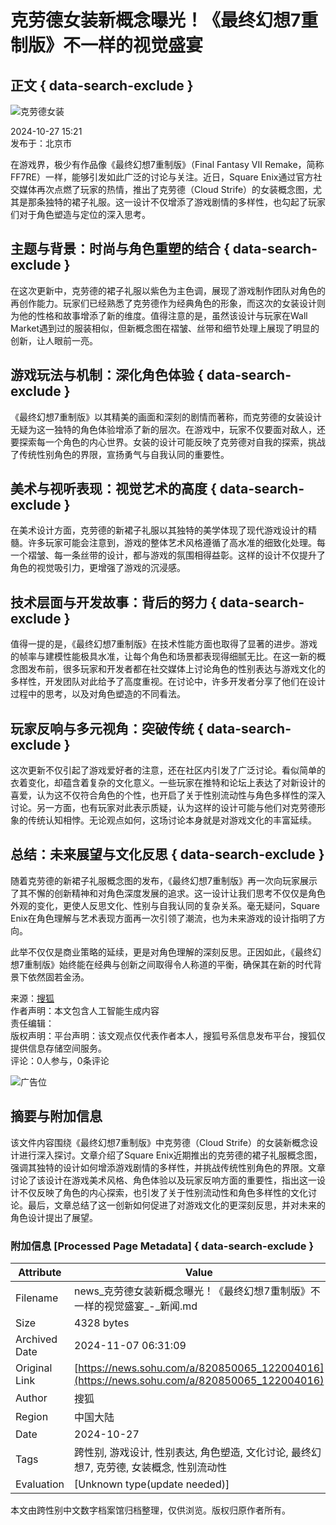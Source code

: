 # 克劳德女装新概念曝光！《最终幻想7重制版》不一样的视觉盛宴

## 正文 { data-search-exclude }


![克劳德女装](https://cdn-ali.onemob.mobi/img/pys200X200_2.png)

2024-10-27 15:21  
发布于：北京市

在游戏界，极少有作品像《最终幻想7重制版》（Final Fantasy VII Remake，简称FF7RE）一样，能够引发如此广泛的讨论与关注。近日，Square Enix通过官方社交媒体再次点燃了玩家的热情，推出了克劳德（Cloud Strife）的女装概念图，尤其是那条独特的裙子礼服。这一设计不仅增添了游戏剧情的多样性，也勾起了玩家们对于角色塑造与定位的深入思考。

## 主题与背景：时尚与角色重塑的结合 { data-search-exclude }

在这次更新中，克劳德的裙子礼服以紫色为主色调，展现了游戏制作团队对角色的再创作能力。玩家们已经熟悉了克劳德作为经典角色的形象，而这次的女装设计则为他的性格和故事增添了新的维度。值得注意的是，虽然该设计与玩家在Wall Market遇到过的服装相似，但新概念图在褶皱、丝带和细节处理上展现了明显的创新，让人眼前一亮。

## 游戏玩法与机制：深化角色体验 { data-search-exclude }

《最终幻想7重制版》以其精美的画面和深刻的剧情而著称，而克劳德的女装设计无疑为这一独特的角色体验增添了新的层次。在游戏中，玩家不仅要面对敌人，还要探索每一个角色的内心世界。女装的设计可能反映了克劳德对自我的探索，挑战了传统性别角色的界限，宣扬勇气与自我认同的重要性。

## 美术与视听表现：视觉艺术的高度 { data-search-exclude }

在美术设计方面，克劳德的新裙子礼服以其独特的美学体现了现代游戏设计的精髓。许多玩家可能会注意到，游戏的整体艺术风格遵循了高水准的细致化处理。每一个褶皱、每一条丝带的设计，都与游戏的氛围相得益彰。这样的设计不仅提升了角色的视觉吸引力，更增强了游戏的沉浸感。

## 技术层面与开发故事：背后的努力 { data-search-exclude }

值得一提的是，《最终幻想7重制版》在技术性能方面也取得了显著的进步。游戏的帧率与建模性能极具水准，让每个角色和场景都表现得细腻无比。在这一新的概念图发布前，很多玩家和开发者都在社交媒体上讨论角色的性别表达与游戏文化的多样性，开发团队对此给予了高度重视。在讨论中，许多开发者分享了他们在设计过程中的思考，以及对角色塑造的不同看法。

## 玩家反响与多元视角：突破传统 { data-search-exclude }

这次更新不仅引起了游戏爱好者的注意，还在社区内引发了广泛讨论。看似简单的衣着变化，却蕴含着复杂的文化意义。一些玩家在推特和论坛上表达了对新设计的喜爱，认为这不仅符合角色的个性，也开启了关于性别流动性与角色多样性的深入讨论。另一方面，也有玩家对此表示质疑，认为这样的设计可能与他们对克劳德形象的传统认知相悖。无论观点如何，这场讨论本身就是对游戏文化的丰富延续。

## 总结：未来展望与文化反思 { data-search-exclude }

随着克劳德的新裙子礼服概念图的发布，《最终幻想7重制版》再一次向玩家展示了其不懈的创新精神和对角色深度发展的追求。这一设计让我们思考不仅仅是角色外观的变化，更使人反思文化、性别与自我认同的复杂关系。毫无疑问，Square Enix在角色理解与艺术表现方面再一次引领了潮流，也为未来游戏的设计指明了方向。

此举不仅仅是商业策略的延续，更是对角色理解的深刻反思。正因如此，《最终幻想7重制版》始终能在经典与创新之间取得令人称道的平衡，确保其在新的时代背景下依然固若金汤。

来源：[搜狐](https://www.sohu.com/?strategyid=00001&spm=smpc.content.content.1.1730960919505qWWBhu6 "点击进入搜狐首页")  
作者声明：本文包含人工智能生成内容  
责任编辑：  
版权声明：平台声明：该文观点仅代表作者本人，搜狐号系信息发布平台，搜狐仅提供信息存储空间服务。  
评论：0人参与，0条评论

![广告位](https://cdn-ali.onemob.mobi/img/pys640X150_2.png)

## 摘要与附加信息

<!-- tcd_abstract -->
该文件内容围绕《最终幻想7重制版》中克劳德（Cloud Strife）的女装新概念设计进行深入探讨。文章介绍了Square Enix近期推出的克劳德的裙子礼服概念图，强调其独特的设计如何增添游戏剧情的多样性，并挑战传统性别角色的界限。文章讨论了该设计在游戏美术风格、角色体验以及玩家反响方面的重要性，指出这一设计不仅反映了角色的内心探索，也引发了关于性别流动性和角色多样性的文化讨论。最后，文章总结了这一创新如何促进了对游戏文化的更深刻反思，并对未来的角色设计提出了展望。
<!-- tcd_abstract_end -->

### 附加信息 [Processed Page Metadata] { data-search-exclude }

| Attribute       | Value                                  |
|-----------------|----------------------------------------|
| Filename        | news_克劳德女装新概念曝光！《最终幻想7重制版》不一样的视觉盛宴_-_新闻.md                             |
| Size            | 4328 bytes                           |
| Archived Date   | 2024-11-07 06:31:09                             |
| Original Link   | [https://news.sohu.com/a/820850065_122004016](https://news.sohu.com/a/820850065_122004016)                       |
| Author          | 搜狐                               |
| Region          | 中国大陆                               |
| Date            | 2024-10-27                                 |
| Tags            | 跨性别, 游戏设计, 性别表达, 角色塑造, 文化讨论, 最终幻想7, 克劳德, 女装概念, 性别流动性                                 |
| Evaluation            | [Unknown type(update needed)]                                 |
<!-- tcd_table_end -->

本文由跨性别中文数字档案馆归档整理，仅供浏览。版权归原作者所有。
